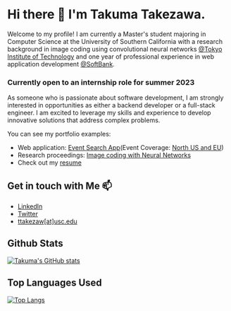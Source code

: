 # Hi there 👋 I'm Takuma Takezawa.
Welcome to my profile! I am currently a Master's student majoring in Computer Science at the University of Southern California with a research background in image coding using convolutional neural networks [@Tokyo Institute of Technology](https://www.titech.ac.jp/english) and one year of professional experience in web application development [@SoftBank](https://www.softbank.jp/).

### Currently open to an internship role for summer 2023
As someone who is passionate about software development, I am strongly interested in opportunities as either a backend developer or a full-stack engineer. I am excited to leverage my skills and experience to develop innovative solutions that address complex problems. 

You can see my portfolio examples:
* Web application: [Event Search App](https://webtech-hw8-ttakezaw.wl.r.appspot.com/search)(Event Coverage: [North US and EU](https://developer.ticketmaster.com/products-and-docs/apis/discovery-api/v2/))
* Research proceedings: [Image coding with Neural Networks](http://www.ijmlc.org/vol11/1026-T5003.pdf)
* Check out my [resume](https://github.com/bamboosteam/resume/blob/master/Resume_Takuma_Takezawa.pdf)

## Get in touch with Me 📫
* [LinkedIn](https://www.linkedin.com/in/takuma-takezawa/)
* [Twitter](https://twitter.com/bamboo_steam)
* [ttakezaw[at]usc.edu](mailto:ttakezaw@usc.edu)

## Github Stats
[![Takuma's GitHub stats](https://github-readme-stats.vercel.app/api?username=bamboosteam)](https://github.com/anuraghazra/github-readme-stats)
## Top Languages Used
[![Top Langs](https://github-readme-stats.vercel.app/api/top-langs/?username=bamboosteam&layout=compact)](https://github.com/anuraghazra/github-readme-stats)

<!--
**bamboosteam/bamboosteam** is a ✨ _special_ ✨ repository because its `README.md` (this file) appears on your GitHub profile.

Here are some ideas to get you started:

- 🔭 I’m currently working on ...
- 🌱 I’m currently learning ...
- 👯 I’m looking to collaborate on ...
- 🤔 I’m looking for help with ...
- 💬 Ask me about ...
- 📫 How to reach me: ...
- 😄 Pronouns: ...
- ⚡ Fun fact: ...
-->
